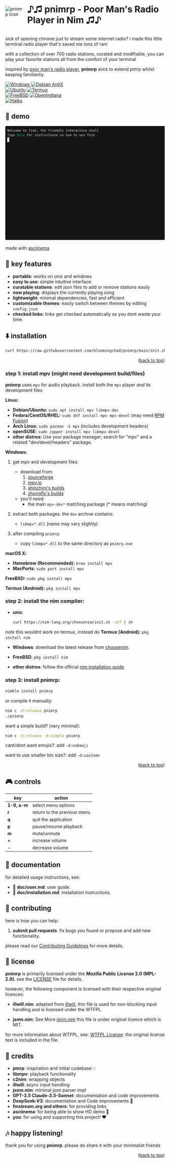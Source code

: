 <div style="display: flex; align-items: center;">
  <img src="https://github.com/bloomingchad/pnimrp/raw/main/web/ico.ico" alt="pnimrp Icon" width="90" style="margin-right: 10px;" />
  <h1>♪♫ pnimrp - Poor Man's Radio Player in Nim ♫♪</h1>
</div>

sick of opening chrome just to stream some internet radio?
i made this little terminal radio player that's saved me tons of ram

with a collection of over 700 radio stations, curated and modifiable,
you can play your favorite stations all from the comfort of your terminal

inspired by [poor man's radio player](https://github.com/hakerdefo/pmrp),
**pnimrp** aims to extend pmrp whilst keeping familiarity.

[![Windows](https://img.shields.io/badge/Windows-7_|_11-0078D6?logo=windows&logoColor=white)]()
[![Debian AntiX](https://img.shields.io/badge/Debian_AntiX-19.1_|_23.2-A81D33?logo=debian&logoColor=white)]()  
[![Ubuntu](https://img.shields.io/badge/Ubuntu-22.04_|_24.04-E95420?logo=ubuntu&logoColor=white)]()
[![Termux](https://img.shields.io/badge/Termux-Android-3DDC84?logo=android&logoColor=white)]()   
[![FreeBSD](https://img.shields.io/badge/FreeBSD-14.x-AB2B28?logo=freebsd&logoColor=white)]()
[![OpenIndiana](https://img.shields.io/badge/OpenIndiana-2022.10_|_2023.10-ED2E38?logo=openindiana&logoColor=white)]()  
[![Haiku](https://img.shields.io/badge/Haiku-R1/Beta4-FFCC00?logo=haiku&logoColor=black)]()

## 🎥 demo

![pnimrp demo](https://github.com/bloomingchad/pnimrp/raw/main/web/demo.gif)

made with [asciinema](https://asciinema.org/)

## 🌟 key features

- **portable**: works on unix and windows
- **easy to use**: simple intuitive interface
- **curatable stations**: edit json files to add or remove stations easily
- **now playing**: displays the currently playing song
- **lightweight**: minimal dependencies, fast and efficient
- **customizable themes**: easily switch between themes by editing `config.json`
- **checked links**: links get checked automatically so you dont waste your time.

## ⬇️  installation

  ```bash
  curl https://raw.githubusercontent.com/bloomingchad/pnimrp/main/init.sh | bash
  ```
<p align="right">(<a href="#top">back to top</a>)</p>

### step 1: install **mpv** (might need development build/files)

**pnimrp** uses `mpv` for audio playback.  install both the `mpv` player *and*
  its development files

**Linux:**

*   **Debian/Ubuntu:**      `sudo apt install mpv libmpv-dev`
*   **Fedora/CentOS/RHEL:** `sudo dnf install mpv mpv-devel` (may need [RPM Fusion](https://rpmfusion.org/))
*   **Arch Linux:**         `sudo pacman -S mpv` (includes development headers)
*   **openSUSE:**           `sudo zypper install mpv libmpv-devel`
*   **other distros:** Use your package manager; search for "mpv" and a related "dev/devel/headers" package.

**Windows:**

1. get mpv and development files:
   - download from:
     1. [sourceforge](https://sourceforge.net/projects/mpv-player-windows/files/)
     2. [mpv.io](https://mpv.io/installation/)
     3. [shinchiro's builds](https://github.com/shinchiro/mpv-winbuild-cmake/releases)
     4. [zhongfly's builds](https://github.com/zhongfly/mpv-winbuild/releases)
   - you'll need:
     - the main `mpv-dev*` matching package (* means matching)

2. extract both packages. the `dev` archive contains:
   - `libmpv*.dll` (name may vary slightly)

3. after compiling `pnimrp`:
   - copy `libmpv*.dll` to the same directory as `pnimrp.exe`

**macOS X:**
*   **Homebrew (Recommended):** `brew install mpv`
*    **MacPorts:** `sudo port install mpv`

**FreeBSD:**
`sudo pkg install mpv`

**Termux (Android):**
```pkg install mpv```

### step 2: install the nim compiler:

- **unix**:
  ```bash
  curl https://nim-lang.org/choosenim/init.sh -sSf | sh
  ```
note this wouldnt work on termux, instead do
**Termux (Android):**
```pkg install nim```

- **Windows**:
  download the latest release from [choosenim](https://github.com/dom96/choosenim/releases).

- **FreeBSD**:
```pkg install nim```

- **other distros**:
  follow the official [nim installation guide](https://nim-lang.org/install.html).

### step 3: install **pnimrp**:
```bash
nimble install pnimrp
```

or compile it manually:
```bash
nim c -d:release pnimrp
./pnimrp
```
want a simple build? (very minimal):
```bash
nim c -d:release -d:simple pnimrp
```

cant/dont want emojis?: add `-d:noEmoji`

want to use smaller bin size?: add `-d:useJsmn`

<p align="right">(<a href="#top">back to top</a>)</p>

## 🎮 controls

| key          | action                      |
| ------------ | --------------------------- |
| **1-9, a-m** | select menu options         |
| **r**        | return to the previous menu |
| **q**        | quit the application        |
| **p**        | pause/resume playback       |
| **m**        | mute/unmute                 |
| **+**        | increase volume             |
| **-**        | decrease volume             |

## 📖 documentation

for detailed usage instructions, see:
- 📄 **doc/user.md**: user guide.
- 📄 **doc/installation.md**: installation instructions.

## 🤝 contributing

here is how you can help:

1. **submit pull requests**: fix bugs you found or propose and add new functionality.

please read our [Contributing Guidelines](CONTRIBUTING.md) for more details.

## 📜 license

**pnimrp** is primarily licensed under the **Mozilla Public License 2.0 (MPL-2.0)**.
see the [LICENSE](LICENSE) file for details.

however, the following component is licensed with their respective original licences:
- **illwill.nim**: adapted from [illwill](https://github.com/johnnovak/illwill),
  this file is used for non-blocking input handling and is licensed under the WTFPL.

- **jsmn.nim**: See More [jsmn.nim](https://github.com/OpenSystemsLab/jsmn.nim)
  this file is under original licence which is MIT.

for more information about WTFPL, see: [WTFPL License](http://www.wtfpl.net/).
  the original license text is included in the file.

## 🙏 credits

- **pmrp**: inspiration and initial codebase 💡
- **libmpv**: playback functionality
- **c2nim**: wrapping objects
- **illwill**: async input handling
- **jsmn.nim**: minimal json parser impl
- **GPT-3.5 Claude-3.5-Sonnet**: documentation and code improvements
- **DeepSeek-V3**: documentation and Code improvements 🥰
- **fmstream.org and others**: for providing links
- **asciinema**: for being able to show HD demo 🎥
- **you**: for using and supporting this project! ❤️

## 🎶 happy listening!

thank you for using **pnimrp**. please do share it with your minimalist friends

<p align="right">(<a href="#top">back to top</a>)</p>
